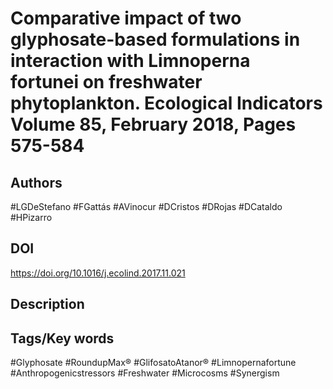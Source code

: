 # Comparative impact of two glyphosate-based formulations in interaction with Limnoperna fortunei on freshwater phytoplankton. Ecological Indicators Volume 85, February 2018, Pages 575-584
## Authors
#LGDeStefano #FGattás #AVinocur #DCristos #DRojas #DCataldo #HPizarro 
## DOI
 https://doi.org/10.1016/j.ecolind.2017.11.021
## Description

## Tags/Key words
#Glyphosate #RoundupMax® #GlifosatoAtanor® #Limnopernafortune #Anthropogenicstressors #Freshwater #Microcosms #Synergism 
